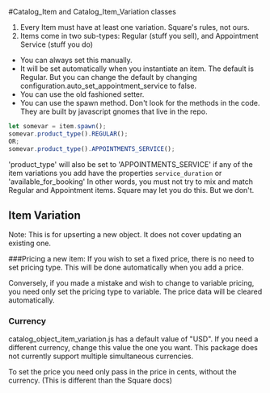 #Catalog_Item and Catalog_Item_Variation classes

1. Every Item must have at least one variation. Square's rules, not ours.
2. Items come in two sub-types: Regular (stuff you sell), and Appointment Service (stuff you do)

- You can always set this manually.
- It will be set automatically when you instantiate an item. The default is Regular. But you can change
  the default by changing configuration.auto_set_appointment_service to false.
- You can use the old fashioned setter.
- You can use the spawn method. Don't look for the methods in the code. They are built by javascript gnomes that live in the repo.

```js
let somevar = item.spawn();
somevar.product_type().REGULAR();
OR;
somevar.product_type().APPOINTMENTS_SERVICE();
```

'product_type' will also be set to 'APPOINTMENTS_SERVICE' if any of the item variations you add have the properties `service_duration` or 'available_for_booking'
In other words, you must not try to mix and match Regular and Appointment items. Square may let you do this. But we don't.

## Item Variation

Note: This is for upserting a new object. It does not cover updating an existing one.

###Pricing a new item:
If you wish to set a fixed price, there is no need to set pricing type. This will be done automatically
when you add a price.

Conversely, if you made a mistake and wish to change to variable pricing, you need only set the pricing type to variable. The price data will be
cleared automatically.

### Currency

catalog_object_item_variation.js has a default value of "USD". If you need a different currency, change this value the one you want.
This package does not currently support multiple simultaneous currencies.

To set the price you need only pass in the price in cents, without the currency. (This is different than the Square docs)
